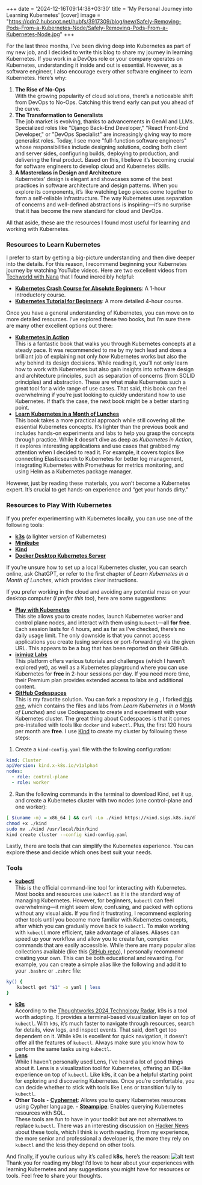 +++
date = '2024-12-16T09:14:38+03:30'
title = 'My Personal Journey into Learning Kubernetes'
[cover]
image = "https://cdn2.hubspot.net/hubfs/3917309/blog/new/Safely-Removing-Pods-From-a-Kubernetes-Node/Safely-Removing-Pods-From-a-Kubernetes-Node.jpg"
+++

For the last three months, I’ve been diving deep into Kubernetes as part of my new job, and I decided to write this blog to share my journey in learning Kubernetes. If you work in a DevOps role or your company operates on Kubernetes, understanding it inside and out is essential. However, as a software engineer, I also encourage every other software engineer to learn Kubernetes. Here’s why:

1. **The Rise of No-Ops**  
   With the growing popularity of cloud solutions, there’s a noticeable shift from DevOps to No-Ops. Catching this trend early can put you ahead of the curve.
2. **The Transformation to Generalists**  
   The job market is evolving, thanks to advancements in GenAI and LLMs. Specialized roles like "Django Back-End Developer," "React Front-End Developer," or "DevOps Specialist" are increasingly giving way to more generalist roles. Today, I see more "full-function software engineers" whose responsibilities include designing solutions, coding both client and server sides, configuring builds, deploying to production, and delivering the final product. Based on this, I believe it’s becoming crucial for software engineers to develop cloud and Kubernetes skills.
3. **A Masterclass in Design and Architecture**  
   Kubernetes' design is elegant and showcases some of the best practices in software architecture and design patterns. When you explore its components, it’s like watching Lego pieces come together to form a self-reliable infrastructure. The way Kubernetes uses separation of concerns and well-defined abstractions is inspiring—it’s no surprise that it has become the new standard for cloud and DevOps.

All that aside, these are the resources I found most useful for learning and working with Kubernetes.

### Resources to Learn Kubernetes

I prefer to start by getting a big-picture understanding and then dive deeper into the details. For this reason, I recommend beginning your Kubernetes journey by watching YouTube videos. Here are two excellent videos from [Techworld with Nana](https://www.youtube.com/@TechWorldwithNana) that I found incredibly helpful:

- [**Kubernetes Crash Course for Absolute Beginners**](https://youtu.be/s_o8dwzRlu4?si=qto_Q): A 1-hour introductory course.
- [**Kubernetes Tutorial for Beginners**](https://youtu.be/X48VuDVv0do?si=7afRBw6iVUVAFhRi): A more detailed 4-hour course.

Once you have a general understanding of Kubernetes, you can move on to more detailed resources. I’ve explored these two books, but I’m sure there are many other excellent options out there:

- **[Kubernetes in Action](https://www.manning.com/books/kubernetes-in-action)**  
   This is a fantastic book that walks you through Kubernetes concepts at a steady pace. It was recommended to me by my tech lead and does a brilliant job of explaining not only _how_ Kubernetes works but also the _why_ behind its design decisions. While reading it, you’ll not only learn how to work with Kubernetes but also gain insights into software design and architecture principles, such as separation of concerns (from SOLID principles) and abstraction. These are what make Kubernetes such a great tool for a wide range of use cases. That said, this book can feel overwhelming if you’re just looking to quickly understand how to use Kubernetes. If that’s the case, the next book might be a better starting point.
- **[Learn Kubernetes in a Month of Lunches](https://www.manning.com/books/learn-kubernetes-in-a-month-of-lunches)**  
   This book takes a more practical approach while still covering all the essential Kubernetes concepts. It’s lighter than the previous book and includes hands-on experiments and labs to help you grasp the concepts through practice. While it doesn’t dive as deep as _Kubernetes in Action_, it explores interesting applications and use cases that grabbed my attention when I decided to read it. For example, it covers topics like connecting Elasticsearch to Kubernetes for better log management, integrating Kubernetes with Prometheus for metrics monitoring, and using Helm as a Kubernetes package manager.

However, just by reading these materials, you won’t become a Kubernetes expert. It’s crucial to get hands-on experience and “get your hands dirty.”

### Resources to Play With Kubernetes

If you prefer experimenting with Kubernetes locally, you can use one of the following tools:

- [**k3s**](https://k3s.io/) (a lighter version of Kubernetes)
- [**Minikube**](https://minikube.sigs.k8s.io/docs/)
- [**Kind**](https://kind.sigs.k8s.io/)
- [**Docker Desktop Kubernetes Server**](https://docs.docker.com/desktop/features/kubernetes/)

If you’re unsure how to set up a local Kubernetes cluster, you can search online, ask ChatGPT, or refer to the first chapter of _Learn Kubernetes in a Month of Lunches_, which provides clear instructions.

If you prefer working in the cloud and avoiding any potential mess on your desktop computer (_I prefer this too_), here are some suggestions:

- **[Play with Kubernetes](https://labs.play-with-k8s.com/)**  
   This site allows you to create nodes, launch Kubernetes worker and control plane nodes, and interact with them using `kubectl`—all **for free**. Each session lasts for 4 hours, and as far as I’ve checked, there’s no daily usage limit. The only downside is that you cannot access applications you create (using services or port-forwarding) via the given URL. This appears to be a bug that has been reported on their GitHub.
- **[iximiuz Labs](https://labs.iximiuz.com/)**  
   This platform offers various tutorials and challenges (which I haven’t explored yet), as well as a Kubernetes playground where you can use Kubernetes for **free** in 2-hour sessions per day. If you need more time, their Premium plan provides extended access to labs and additional content.
- **[GitHub Codespaces](https://github.com/features/codespaces)**  
   This is my favorite solution. You can fork a repository (e.g., I forked [this one](https://github.com/sixeyed/kiamol), which contains the files and labs from _Learn Kubernetes in a Month of Lunches_) and use Codespaces to create and experiment with your Kubernetes cluster. The great thing about Codespaces is that it comes pre-installed with tools like `docker` and `kubectl`. Plus, the first 120 hours per month are **free**. I use [Kind](https://kind.sigs.k8s.io/) to create my cluster by following these steps:

1. Create a `kind-config.yaml` file with the following configuration:

```yaml
kind: Cluster
apiVersion: kind.x-k8s.io/v1alpha4
nodes:
  - role: control-plane
  - role: worker
```

2. Run the following commands in the terminal to download Kind, set it up, and create a Kubernetes cluster with two nodes (one control-plane and one worker):

```bash
[ $(uname -m) = x86_64 ] && curl -Lo ./kind https://kind.sigs.k8s.io/dl/v0.25.0/kind-linux-amd64
chmod +x ./kind
sudo mv ./kind /usr/local/bin/kind
kind create cluster --config kind-config.yaml
```

Lastly, there are tools that can simplify the Kubernetes experience. You can explore these and decide which ones best suit your needs.

### Tools

- **[kubectl](https://kubernetes.io/docs/reference/kubectl/)**  
   This is the official command-line tool for interacting with Kubernetes. Most books and resources use `kubectl` as it is the standard way of managing Kubernetes. However, for beginners, `kubectl` can feel overwhelming—it might seem slow, confusing, and packed with options without any visual aids.
  If you find it frustrating, I recommend exploring other tools until you become more familiar with Kubernetes concepts, after which you can gradually move back to `kubectl`.
  To make working with `kubectl` more efficient, take advantage of aliases. Aliases can speed up your workflow and allow you to create fun, complex commands that are easily accessible. While there are many popular alias collections available (like this [GitHub repo](https://github.com/ahmetb/kubectl-aliases)), I personally recommend creating your own. This can be both educational and rewarding. For example, you can create a simple alias like the following and add it to your `.bashrc` or `.zshrc` file:

```bash
ky() {
    kubectl get "$1" -o yaml | less
}
```

- **[k9s](https://k9scli.io/)**  
   According to the [Thoughtworks 2024 Technology Radar](https://www.thoughtworks.com/en-de/radar/tools/summary/k9s), k9s is a tool worth adopting. It provides a terminal-based visualization layer on top of `kubectl`. With `k9s`, it’s much faster to navigate through resources, search for details, view logs, and inspect events.
  That said, don’t get too dependent on it. While k9s is excellent for quick navigation, it doesn’t offer all the features of `kubectl`. Always make sure you know how to perform the same tasks using `kubectl`.
- **[Lens](https://k8slens.dev/)**  
   While I haven’t personally used Lens, I’ve heard a lot of good things about it. Lens is a visualization tool for Kubernetes, offering an IDE-like experience on top of `kubectl`. Like k9s, it can be a helpful starting point for exploring and discovering Kubernetes. Once you’re comfortable, you can decide whether to stick with tools like Lens or transition fully to `kubectl`.
- **Other Tools** - **[Cyphernet](https://cyphernet.es/)**: Allows you to query Kubernetes resources using Cypher language. - **[Steampipe](https://hub.steampipe.io/plugins/turbot/kubernetes)**: Enables querying Kubernetes resources with SQL.  
   These tools are fun to have in your toolkit but are not alternatives to replace `kubectl`. There was an interesting discussion on [Hacker News](https://news.ycombinator.com/item?id=42427916) about these tools, which I think is worth reading.
  From my experience, the more senior and professional a developer is, the more they rely on `kubectl` and the less they depend on other tools.

And finally, if you’re curious why it’s called **k8s**, here’s the reason:
![alt text](https://substackcdn.com/image/fetch/w_1456,c_limit,f_webp,q_auto:good,fl_progressive:steep/https%3A%2F%2Fsubstack-post-media.s3.amazonaws.com%2Fpublic%2Fimages%2F499e6a38-b05b-4c03-9cf3-149cc218dd13_551x140.png)
Thank you for reading my blog! I’d love to hear about your experiences with learning Kubernetes and any suggestions you might have for resources or tools. Feel free to share your thoughts.

